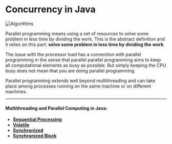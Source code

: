 # Concurrency in Java

![Algorithms](https://img.shields.io/badge/Concurrent-Programming--in--Java-green.svg?longCache=true&style=for-the-badge)

Parallel programming means using a set of resources to solve some problem in less time by dividing the work. This is the abstract definition and it relies on this part: **solve some problem in less time by dividing the work**. 

The issue with the processor load has a connection with parallel programming in the sense that parallel parallel programming aims to keep all computational elements as busy as possible. But simply keeping the CPU busy does not mean that you are doing parallel programming.

Parallel programming extends well beyond multithreading and can take place among processes running on the same machine or on different machines.

------

#### Multithreading and Parallel Computing in Java:

- **[Sequential Processing](https://github.com/jszlenk/Concurrency-in-Java/tree/master/BasicMultithreading/src/SequentialProcessing)**
- **[Volatile](https://github.com/jszlenk/Concurrency-in-Java/tree/master/BasicMultithreading/src/Volatile)**
- **[Synchronized](https://github.com/jszlenk/Concurrency-in-Java/tree/master/BasicMultithreading/src/Synchronized)**
- **[Synchronized Block](https://github.com/jszlenk/Concurrency-in-Java/tree/master/BasicMultithreading/src/SynchronizedBlock)**


